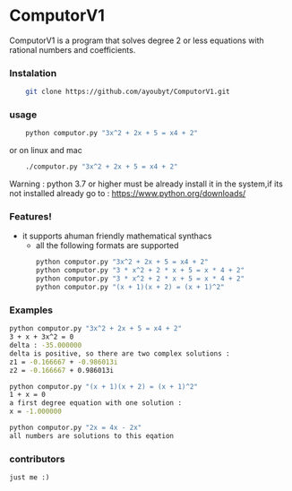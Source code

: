 # ComputorV1

ComputorV1 is a program that solves degree 2 or less equations with rational numbers and coefficients.

### Instalation

```sh
    git clone https://github.com/ayoubyt/ComputorV1.git
```
### usage

```sh
    python computor.py "3x^2 + 2x + 5 = x4 + 2"
```

or on linux and mac

```sh
    ./computor.py "3x^2 + 2x + 5 = x4 + 2"
```
Warning : python 3.7 or higher must be already install it in the system,if its not installed already go to : https://www.python.org/downloads/

### Features!

  - it supports ahuman friendly mathematical synthacs
    - all the following formats are supported 
        ```sh
        python computor.py "3x^2 + 2x + 5 = x4 + 2"
        python computor.py "3 * x^2 + 2 * x + 5 = x * 4 + 2"
        python computor.py "3 * x^2 + 2 * x + 5 = x * 4 + 2"
        python computor.py "(x + 1)(x + 2) = (x + 1)^2"
        ```
### Examples

```sh
python computor.py "3x^2 + 2x + 5 = x4 + 2"
3 + x + 3x^2 = 0
delta : -35.000000
delta is positive, so there are two complex solutions :
z1 = -0.166667 + -0.986013i
z2 = -0.166667 + 0.986013i
```

```sh
python computor.py "(x + 1)(x + 2) = (x + 1)^2"
1 + x = 0
a first degree equation with one solution :
x = -1.000000
```

```sh
python computor.py "2x = 4x - 2x" 
all numbers are solutions to this eqation
```
### contributors
    just me :)
